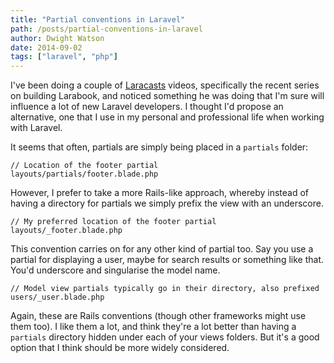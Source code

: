```yaml
---
title: "Partial conventions in Laravel"
path: /posts/partial-conventions-in-laravel
author: Dwight Watson
date: 2014-09-02
tags: ["laravel", "php"]
---
```


I&#039;ve been doing a couple of [Laracasts](https://laracasts.com/) videos, specifically the recent series on building Larabook, and noticed something he was doing that I&#039;m sure will influence a lot of new Laravel developers. I thought I&#039;d propose an alternative, one that I use in my personal and professional life when working with Laravel.

It seems that often, partials are simply being placed in a `partials` folder:

    // Location of the footer partial
    layouts/partials/footer.blade.php

However, I prefer to take a more Rails-like approach, whereby instead of having a directory for partials we simply prefix the view with an underscore.

    // My preferred location of the footer partial
    layouts/_footer.blade.php

This convention carries on for any other kind of partial too. Say you use a partial for displaying a user, maybe for search results or something like that. You&#039;d underscore and singularise the model name.

    // Model view partials typically go in their directory, also prefixed
    users/_user.blade.php

Again, these are Rails conventions (though other frameworks might use them too). I like them a lot, and think they&#039;re a lot better than having a `partials` directory hidden under each of your views folders. But it&#039;s a good option that I think should be more widely considered.
